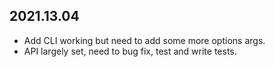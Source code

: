 ## 2021.13.04

- Add CLI working but need to add some more options args.
- API largely set, need to bug fix, test and write tests.